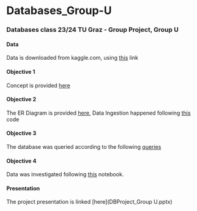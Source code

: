 # Databases_Group-U
### Databases class 23/24 TU Graz - Group Project, Group U
#### Data
Data is downloaded from kaggle.com, using [this](https://www.kaggle.com/datasets/usdot/flight-delays?select=airports.csv) link

#### Objective 1
Concept is provided [here](https://github.com/Rennacker54/Databases_Group-U/blob/main/Objective%201_DBConcept_Group%20U.pdf)
#### Objective 2
The ER Diagram is provided [here]([example.txt](https://github.com/Rennacker54/Databases_Group-U/blob/main/Objective%202_ER%20Diagram.png)), Data Ingestion happened following [this]([example.txt](https://github.com/Rennacker54/Databases_Group-U/blob/main/Objective%202_Data%20Ingestion.sql)) code
#### Objective 3
The database was queried according to the following [queries]([example.txt](https://github.com/Rennacker54/Databases_Group-U/blob/main/Objective%203_Queries.sql))
#### Objective 4
Data was investigated following [this]([example.txt](https://github.com/Rennacker54/Databases_Group-U/blob/main/Objective%204_Presenting%20Results.ipynb)https://github.com/Rennacker54/Databases_Group-U/blob/main/Objective%204_Presenting%20Results.ipynb) notebook.
#### Presentation
The project presentation is linked [here](DBProject_Group U.pptx)

